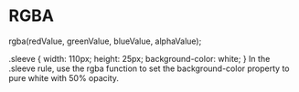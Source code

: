 # RGBA
rgba(redValue, greenValue, blueValue, alphaValue);

.sleeve {
  width: 110px;
  height: 25px;
  background-color: white;
}
In the .sleeve rule, use the rgba function to set the background-color property to pure white with 50% opacity.
